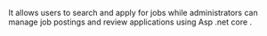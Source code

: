 It allows users to search and apply for jobs while administrators can manage job postings and review applications using Asp .net core . 
